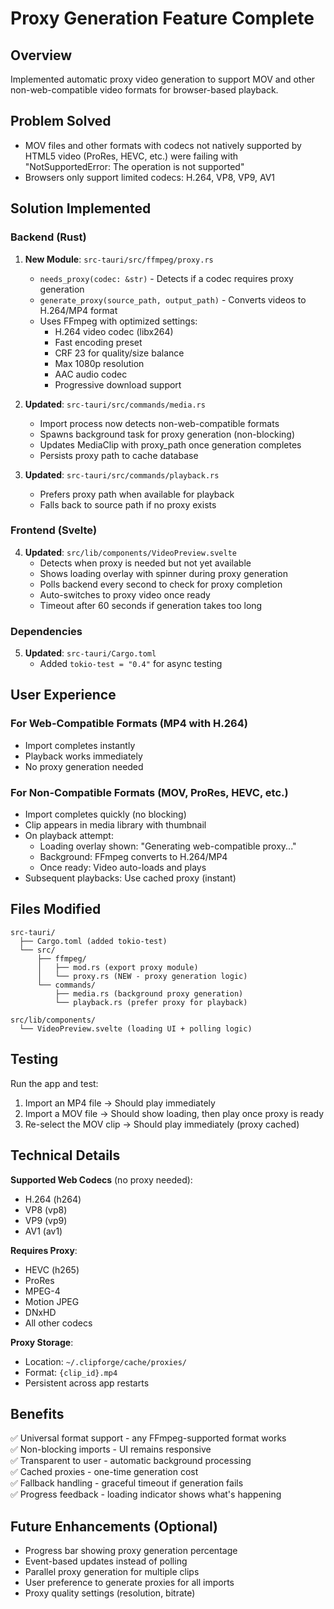 # Proxy Generation Feature Complete

## Overview

Implemented automatic proxy video generation to support MOV and other non-web-compatible video formats for browser-based playback.

## Problem Solved

- MOV files and other formats with codecs not natively supported by HTML5 video (ProRes, HEVC, etc.) were failing with "NotSupportedError: The operation is not supported"
- Browsers only support limited codecs: H.264, VP8, VP9, AV1

## Solution Implemented

### Backend (Rust)

1. **New Module**: `src-tauri/src/ffmpeg/proxy.rs`
   - `needs_proxy(codec: &str)` - Detects if a codec requires proxy generation
   - `generate_proxy(source_path, output_path)` - Converts videos to H.264/MP4 format
   - Uses FFmpeg with optimized settings:
     - H.264 video codec (libx264)
     - Fast encoding preset
     - CRF 23 for quality/size balance
     - Max 1080p resolution
     - AAC audio codec
     - Progressive download support

2. **Updated**: `src-tauri/src/commands/media.rs`
   - Import process now detects non-web-compatible formats
   - Spawns background task for proxy generation (non-blocking)
   - Updates MediaClip with proxy_path once generation completes
   - Persists proxy path to cache database

3. **Updated**: `src-tauri/src/commands/playback.rs`
   - Prefers proxy path when available for playback
   - Falls back to source path if no proxy exists

### Frontend (Svelte)

4. **Updated**: `src/lib/components/VideoPreview.svelte`
   - Detects when proxy is needed but not yet available
   - Shows loading overlay with spinner during proxy generation
   - Polls backend every second to check for proxy completion
   - Auto-switches to proxy video once ready
   - Timeout after 60 seconds if generation takes too long

### Dependencies

5. **Updated**: `src-tauri/Cargo.toml`
   - Added `tokio-test = "0.4"` for async testing

## User Experience

### For Web-Compatible Formats (MP4 with H.264)

- Import completes instantly
- Playback works immediately
- No proxy generation needed

### For Non-Compatible Formats (MOV, ProRes, HEVC, etc.)

- Import completes quickly (no blocking)
- Clip appears in media library with thumbnail
- On playback attempt:
  - Loading overlay shown: "Generating web-compatible proxy..."
  - Background: FFmpeg converts to H.264/MP4
  - Once ready: Video auto-loads and plays
- Subsequent playbacks: Use cached proxy (instant)

## Files Modified

```
src-tauri/
  ├── Cargo.toml (added tokio-test)
  └── src/
      ├── ffmpeg/
      │   ├── mod.rs (export proxy module)
      │   └── proxy.rs (NEW - proxy generation logic)
      └── commands/
          ├── media.rs (background proxy generation)
          └── playback.rs (prefer proxy for playback)

src/lib/components/
  └── VideoPreview.svelte (loading UI + polling logic)
```

## Testing

Run the app and test:

1. Import an MP4 file → Should play immediately
2. Import a MOV file → Should show loading, then play once proxy is ready
3. Re-select the MOV clip → Should play immediately (proxy cached)

## Technical Details

**Supported Web Codecs** (no proxy needed):

- H.264 (h264)
- VP8 (vp8)
- VP9 (vp9)
- AV1 (av1)

**Requires Proxy**:

- HEVC (h265)
- ProRes
- MPEG-4
- Motion JPEG
- DNxHD
- All other codecs

**Proxy Storage**:

- Location: `~/.clipforge/cache/proxies/`
- Format: `{clip_id}.mp4`
- Persistent across app restarts

## Benefits

✅ Universal format support - any FFmpeg-supported format works  
✅ Non-blocking imports - UI remains responsive  
✅ Transparent to user - automatic background processing  
✅ Cached proxies - one-time generation cost  
✅ Fallback handling - graceful timeout if generation fails  
✅ Progress feedback - loading indicator shows what's happening

## Future Enhancements (Optional)

- Progress bar showing proxy generation percentage
- Event-based updates instead of polling
- Parallel proxy generation for multiple clips
- User preference to generate proxies for all imports
- Proxy quality settings (resolution, bitrate)
